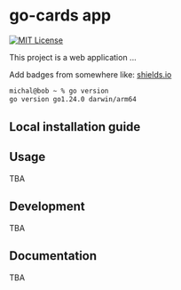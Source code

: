 
# go-cards app
[![MIT License](https://img.shields.io/badge/License-MIT-green.svg)](https://choosealicense.com/licenses/mit/)

This project is a web application ...

Add badges from somewhere like: [shields.io](https://shields.io/)

```sh
michal@bob ~ % go version
go version go1.24.0 darwin/arm64
```

## Local installation guide


## Usage
TBA

## Development
TBA

## Documentation
TBA

